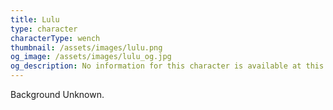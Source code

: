 ```yaml
---
title: Lulu
type: character
characterType: wench
thumbnail: /assets/images/lulu.png
og_image: /assets/images/lulu_og.jpg
og_description: No information for this character is available at this time.
---
```

Background Unknown.

